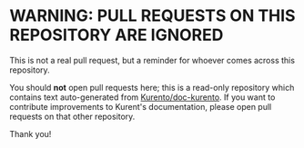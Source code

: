 # WARNING: PULL REQUESTS ON THIS REPOSITORY ARE IGNORED

This is not a real pull request, but a reminder for whoever comes across this repository.

You should **not** open pull requests here; this is a read-only repository which contains text auto-generated from [Kurento/doc-kurento](https://github.com/Kurento/doc-kurento). If you want to contribute improvements to Kurent's documentation, please open pull requests on that other repository.

Thank you!
